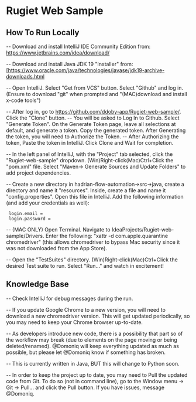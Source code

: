 
# Rugiet Web Sample

## How To Run Locally
 
 -- Download and install IntelliJ IDE Community Edition from: https://www.jetbrains.com/idea/download/
 
 -- Download and install Java JDK 19 "Installer" from: [https://www.oracle.com/java/technologies/javase/jdk19-archive-downloads.html

 -- Open IntelliJ. Select "Get from VCS" button. Select "Github" and log in. (Ensure to download "git" when prompted and "(MAC)download and install x-code tools")

 -- After log in, go to https://github.com/ddoby-app/Rugiet-web-sample/. Click the "Clone" button. 
 -- You will be asked to Log In to Github. Select "Generate Token". On the Generate Token page, leave all selections at default, and generate a token. Copy the generated token. After Generating the token, you will need to Authorize the Token.
 -- After Authorizing the token, Paste the token in IntelliJ. Click Clone and Wait for completion.

 -- In the left panel of IntelliJ, with the "Project" tab selected, click the "Rugiet-web-sample" dropdown. (Win)Right-click(Mac)Ctrl+Click the "pom.xml" file. Select "Maven-> Generate Sources and Update Folders" to add project dependencies.

 -- Create a new directory in hadrian-flow-automation->src->java, create a directory and name it "resources". Inside, create a file and name it "config.properties". Open this file in IntelliJ. Add the following information (and add your credentials as well):

     login.email = 
     login.password = 
     
 -- (MAC ONLY) Open Terminal. Navigate to IdeaProjects/Rugiet-web-sample/Drivers. Enter the following: "xattr -d com.apple.quarantine chromedriver" (this allows chromedriver to bypass Mac security since it was not downloaded from the App Store).    

 -- Open the "TestSuites" directory. (Win)Right-click(Mac)Ctrl+Click the desired Test suite to run. Select "Run..." and watch in excitement!

## Knowledge Base 

 -- Check IntelliJ for debug messages during the run.

 -- If you update Google Chrome to a new version, you will need to download a new chromedriver version. This will get updated periodically, so you may need to keep your Chrome browser up-to-date.

 -- As developers introduce new code, there is a possibility that part so of the workflow may break (due to elements on the page moving or being deleted/renamed). @Domoniq will keep everything updated as much as possible, but please let @Domoniq know if something has broken.

 -- This is currently written in Java, BUT this will change to Python soon.

 -- In order to keep the project up to date, you may need to Pull the updated code from Git. To do so (not in command line), go to the Window menu -> Git -> Pull... and click the Pull button. If you have issues, message @Domoniq.


